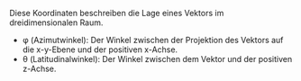 Diese Koordinaten beschreiben die Lage eines Vektors im dreidimensionalen Raum.

- φ (Azimutwinkel): Der Winkel zwischen der Projektion des Vektors auf die x-y-Ebene und der positiven x-Achse.
- θ (Latitudinalwinkel): Der Winkel zwischen dem Vektor und der positiven z-Achse.
